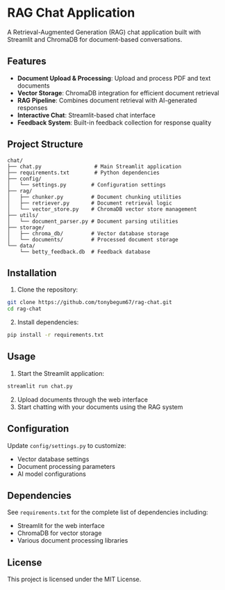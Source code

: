 # RAG Chat Application

A Retrieval-Augmented Generation (RAG) chat application built with Streamlit and ChromaDB for document-based conversations.

## Features

- **Document Upload & Processing**: Upload and process PDF and text documents
- **Vector Storage**: ChromaDB integration for efficient document retrieval
- **RAG Pipeline**: Combines document retrieval with AI-generated responses
- **Interactive Chat**: Streamlit-based chat interface
- **Feedback System**: Built-in feedback collection for response quality

## Project Structure

```
chat/
├── chat.py                 # Main Streamlit application
├── requirements.txt        # Python dependencies
├── config/
│   └── settings.py        # Configuration settings
├── rag/
│   ├── chunker.py         # Document chunking utilities
│   ├── retriever.py       # Document retrieval logic
│   └── vector_store.py    # ChromaDB vector store management
├── utils/
│   └── document_parser.py # Document parsing utilities
├── storage/
│   ├── chroma_db/         # Vector database storage
│   └── documents/         # Processed document storage
└── data/
    └── betty_feedback.db  # Feedback database
```

## Installation

1. Clone the repository:
```bash
git clone https://github.com/tonybegum67/rag-chat.git
cd rag-chat
```

2. Install dependencies:
```bash
pip install -r requirements.txt
```

## Usage

1. Start the Streamlit application:
```bash
streamlit run chat.py
```

2. Upload documents through the web interface
3. Start chatting with your documents using the RAG system

## Configuration

Update `config/settings.py` to customize:
- Vector database settings
- Document processing parameters
- AI model configurations

## Dependencies

See `requirements.txt` for the complete list of dependencies including:
- Streamlit for the web interface
- ChromaDB for vector storage
- Various document processing libraries

## License

This project is licensed under the MIT License.